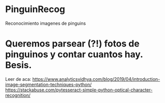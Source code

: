 # PinguinRecog
Reconocimiento imagenes de pinguins

# Queremos parsear (?!) fotos de pinguinos y contar cuantos hay. Besis.

Leer de aca: https://www.analyticsvidhya.com/blog/2019/04/introduction-image-segmentation-techniques-python/
https://stackabuse.com/pytesseract-simple-python-optical-character-recognition/
